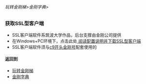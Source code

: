 ###### 玩转金刚梯>金刚字典>

### 获取SSL型客户端
- SSL客户端软件系筑波大学作品，后台支撑由金刚公司提供
- 在Windows+PC环境下，点击此处[ 阅读配置说明并下载SSL型客户端 ]()
- SSL客户端软件须与[c9开头金刚号](https://github.com/a2zitpro/web/blob/master/LadderFree/kkDictionary/KKIDWithC9Get.md)配套使用的

#### 返回到
- [玩转金刚梯](https://github.com/a2zitpro/web/blob/master/LadderFree/A.md)
- [金刚字典](https://github.com/a2zitpro/web/blob/master/LadderFree/kkDictionary/KKDictionary.md)

